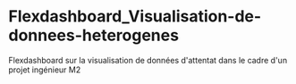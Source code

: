# Flexdashboard_Visualisation-de-donnees-heterogenes
Flexdashboard sur la visualisation de données d'attentat dans le cadre d'un projet ingénieur M2
